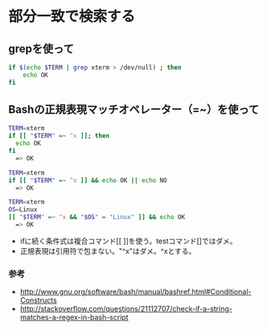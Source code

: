 ﻿# 部分一致で検索する


## grepを使って

```bash
if $(echo $TERM | grep xterm > /dev/null) ; then
    echo OK
fi
```


## Bashの正規表現マッチオペレーター（=~）を使って

```bash
TERM=xterm
if [[ "$TERM" =~ ^x ]]; then
  echo OK
fi
  => OK
```

```bash
TERM=xterm
if [[ "$TERM" =~ ^x ]] && echo OK || echo NO
  => OK
```

```bash
TERM=xterm
OS=Linux
[[ "$TERM" =~ ^x && "$OS" = "Linux" ]] && echo OK
  => OK
```

- ifに続く条件式は複合コマンド[[ ]]を使う。testコマンド[]ではダメ。
- 正規表現は引用符で包まない。"^x"はダメ。^xとする。

### 参考

- http://www.gnu.org/software/bash/manual/bashref.html#Conditional-Constructs
- http://stackoverflow.com/questions/21112707/check-if-a-string-matches-a-regex-in-bash-script
